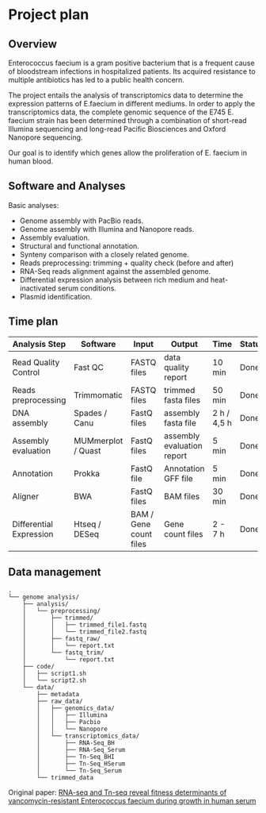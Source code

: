 # Project plan

## Overview

Enterococcus faecium is a gram positive bacterium that is a frequent cause of bloodstream infections in hospitalized patients. Its acquired resistance to multiple antibiotics has led to a public health concern.

The project entails the analysis of transcriptomics data to determine the expression patterns of E.faecium in different mediums. In order to apply the transcriptomics data, the complete genomic sequence of the E745 E. faecium strain has been determined through a combination of short-read Illumina sequencing and long-read Pacific Biosciences and Oxford Nanopore sequencing.

Our goal is to identify which genes allow the proliferation of E. faecium in human blood.


## Software and Analyses

Basic analyses:

* Genome assembly with PacBio reads.
* Genome assembly with Illumina and Nanopore reads.
* Assembly evaluation.
* Structural and functional annotation.
* Synteny comparison with a closely related genome.
* Reads preprocessing: trimming + quality check (before and after)
* RNA-Seq reads alignment against the assembled genome.
* Differential expression analysis between rich medium and heat-inactivated serum
conditions.
* Plasmid identification.

## Time plan

| Analysis Step | Software | Input | Output |  Time  | Status | Deadline |
|  ------- |  -------- | ------- | -------- | ------- | ----- | --------- |
| Read Quality Control | Fast QC | FASTQ files | data quality report | 10 min | Done | 03.04
| Reads preprocessing | Trimmomatic | FASTQ files | trimmed fasta files | 50 min | Done | 03.04
| DNA assembly | Spades / Canu | FastQ files | assembly fasta file | 2 h / 4,5 h | Done | 11.04
| Assembly evaluation | MUMmerplot / Quast | FastQ files | assembly evaluation report | 5 min | Done | 11.04
| Annotation | Prokka | FastQ file | Annotation GFF file | 5 min | Done | 13.04
| Aligner | BWA | FastQ files | BAM files | 30 min | Done | 14.04
| Differential Expression | Htseq / DESeq | BAM / Gene count files | Gene count files  | 2 - 7 h | Done | 19.04

## Data management

```
.
└── genome analysis/
    ├── analysis/
    │   └── preprocessing/
    │       ├── trimmed/
    │       │   ├── trimmed_file1.fastq
    │       │   └── trimmed_file2.fastq
    │       ├── fastq_raw/
    │       │   └── report.txt
    │       └── fastq_trim/
    │           └── report.txt
    ├── code/
    │   ├── script1.sh
    │   └── script2.sh
    └── data/
        ├── metadata
        ├── raw_data/
        │   ├── genomics_data/
        │   │   ├── Illumina
        │   │   ├── Pacbio
        │   │   └── Nanopore
        │   └── transcriptomics_data/
        │       ├── RNA-Seq_BH
        │       ├── RNA-Seq_Serum
        │       ├── Tn-Seq_BHI
        │       ├── Tn-Seq_HSerum
        │       └── Tn-Seq_Serum
        └── trimmed_data

```

Original paper: [RNA-seq and Tn-seq reveal fitness determinants of vancomycin-resistant Enterococcus faecium during growth in human serum](https://pubmed.ncbi.nlm.nih.gov/29162049/)
